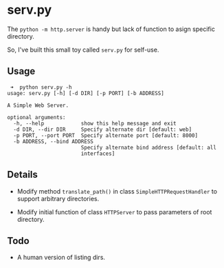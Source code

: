 # serv.py

The `python -m http.server` is handy but lack of function to asign specific directory.

So, I've built this small toy called `serv.py` for self-use.

## Usage

```
 ➜  python serv.py -h
usage: serv.py [-h] [-d DIR] [-p PORT] [-b ADDRESS]

A Simple Web Server.

optional arguments:
  -h, --help            show this help message and exit
  -d DIR, --dir DIR     Specify alternate dir [default: web]
  -p PORT, --port PORT  Specify alternate port [default: 8000]
  -b ADDRESS, --bind ADDRESS
                        Specify alternate bind address [default: all
                        interfaces]
```

## Details

- Modify method `translate_path()` in class `SimpleHTTPRequestHandler` to support arbitrary directories. 

- Modify initial function of class `HTTPServer` to pass parameters of root directory.


## Todo

- A human version of listing dirs.